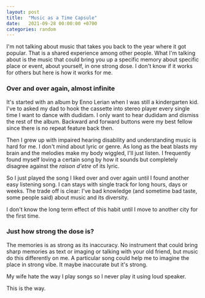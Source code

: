 ```yaml
---
layout: post
title:  "Music as a Time Capsule"
date:   2021-09-28 00:00:00 +0700
categories: random
---
```


I'm not talking about music that takes you back to the year where it got popular. That is a shared experience among other people. What I'm talking about is the music that could bring you up a specific memory about specific place or event, about yourself, in one strong dose. I don't know if it works for others but here is how it works for me.

### Over and over again, almost infinite

It's started with an album by Enno Lerian when I was still a kindergarten kid. I've to asked my dad to hook the cassette into stereo player every single time I want to dance with dudidam. I only want to hear dudidam and dismiss the rest of the album. Backward and forward buttons were my best fellow since there is no repeat feature back then.

Then I grew up with impaired hearing disability and understanding music is hard for me. I don't mind about lyric or genre. As long as the beat blasts my brain and the melodies make my body wiggled, I'll just listen. I frequently found myself loving a certain song by how it sounds but completely disagree against the *raison d'etre* of its lyric.

So I just played the song I liked over and over again until I found another easy listening song. I can stays with single track for long hours, days or weeks. The trade off is clear: I've bad knowledge (and sometime bad taste, some people said) about music and its diversity.

I don't know the long term effect of this habit until I move to another city for the first time.

### Just how strong the dose is?

The memories is as strong as its inaccuracy. No instrument that could bring sharp memories as text or imaging or talking with your old friend, but music do this differently on me. A particular song could help me to imagine the place in strong vibe. It maybe inaccurate but it's strong.

My wife hate the way I play songs so I never play it using loud speaker.

This is the way.
